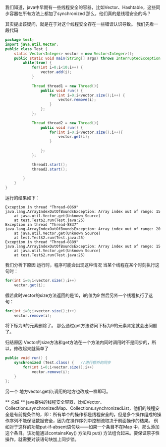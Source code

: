 我们知道，java中早期有一些线程安全的容器，比如Vector、Hashtable，这些同步容器在所有方法上都加了synchronized
那么，他们真的是线程安全的吗？

其实提出该疑问，就是在于对这个线程安全存在一些错误认识导致。
我们先看一段代码
```java
package test;
import java.util.Vector;
public class Test {
    static Vector<Integer> vector = new Vector<Integer>();
    public static void main(String[] args) throws InterruptedException {
        while(true) {
            for(int i=0;i<10;i++) {
            	vector.add(i);	
            }
            
            Thread thread1 = new Thread(){
                public void run() {
                    for(int i=0;i<vector.size();i++) {
                        vector.remove(i);
                    }
                };
            };
            
            Thread thread2 = new Thread(){
                public void run() {
                    for(int i=0;i<vector.size();i++){
                    	vector.get(i);
                    }
                        
                };
            };
            
            thread1.start();
            thread2.start();
            
        }
    }
}
```
运行的结果如下：
```plain
Exception in thread "Thread-8069" java.lang.ArrayIndexOutOfBoundsException: Array index out of range: 15
    at java.util.Vector.get(Unknown Source)
    at test.Test$2.run(Test.java:25)
Exception in thread "Thread-8837" java.lang.ArrayIndexOutOfBoundsException: Array index out of range: 20
    at java.util.Vector.get(Unknown Source)
    at test.Test$2.run(Test.java:25)
Exception in thread "Thread-8889" java.lang.ArrayIndexOutOfBoundsException: Array index out of range: 15
    at java.util.Vector.get(Unknown Source)
    at test.Test$2.run(Test.java:25)
```

我们分析下原因
运行时，程序可能会出现这种情况
当某个线程在某个时刻执行这句时：
```java
for(int i=0;i<vector.size();i++)
    vector.get(i);
```
假若此时vector的size方法返回的是10，i的值为9
然后另外一个线程执行了这句：
```java
for(int i=0;i<vector.size();i++)
    vector.remove(i);
```
将下标为9的元素删除了。
那么通过get方法访问下标为9的元素肯定就会出问题了。

归结原因
Vector的size方法和get方法在一个方法内同时调用时不是同步的，所以，修改起来就简单了
```java
public void run() {
	synchronized (Test.class) {   //进行额外的同步
		for(int i=0;i<vector.size();i++)
			vector.remove(i);
	}
};
```
另一个 地方vector.get(i);调用的地方也改成一样即可。

** 总结 **
java提供的线程安全容器，比如Vector、Collections.synchronizedMap、Collections.synchronizedList，他们的线程安全是有前提条件的，即：所有单个的操作都是线程安全的，但是多个操作组成的操作序列不能保证数据安全，因为在操作序列中控制流取决于前面操作的结果。
例如对于这样的功能put-if-absent语句块――如果一个条目不在Map 中，那么添加这个条目。该功能通过containsKey() 方法和 put() 方法组合起来。要保证原子性操作，就需要对该语句块加上同步锁。




